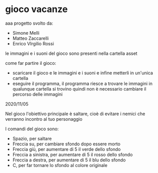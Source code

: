 # gioco vacanze
aaa
progetto svolto da: 
- Simone Melli
- Matteo Zaccarelli
- Enrico VIrgilio Rossi

le immagini e i suoni del gioco sono presenti nella cartella asset

come far partire il gioco:
- scaricare il gioco e le immagini e i suoni e infine metterli in un'unica cartella
- eseguire il programma, il programma riesce a trovare le immagini in qualunque cartella si trovino quindi non è necessario cambiare il percorso delle immagini


2020/11/05

Nel gioco l'obiettivo principale è saltare, cioè di evitare i nemici che verranno incontro al tuo personaggio

I comandi del gioco sono:
- Spazio, per saltare
- Freccia su, per cambiare sfondo dopo essere morto
- Freccia giù, per aumentare di 5 il verde dello sfondo
- Freccia a sinistra, per aumentare di 5 il rosso dello sfondo
- Freccia a destra, per aumentare di 5 il blu dello sfondo
- C, per far tornare lo sfondo al colore originale
